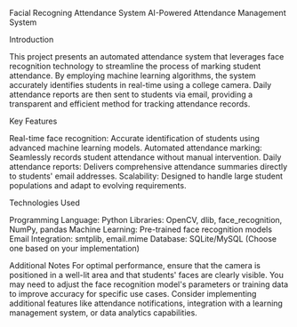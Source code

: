 
Facial Recogning Attendance System
AI-Powered Attendance Management System

Introduction

This project presents an automated attendance system that leverages face recognition technology to streamline the process of marking student attendance. By employing machine learning algorithms, the system accurately identifies students in real-time using a college camera. Daily attendance reports are then sent to students via email, providing a transparent and efficient method for tracking attendance records.



Key Features

Real-time face recognition: Accurate identification of students using advanced machine learning models.
Automated attendance marking: Seamlessly records student attendance without manual intervention.
Daily attendance reports: Delivers comprehensive attendance summaries directly to students' email addresses.
Scalability: Designed to handle large student populations and adapt to evolving requirements.


Technologies Used

Programming Language: Python
Libraries: OpenCV, dlib, face_recognition, NumPy, pandas
Machine Learning: Pre-trained face recognition models
Email Integration: smtplib, email.mime
Database: SQLite/MySQL (Choose one based on your implementation)

Additional Notes
For optimal performance, ensure that the camera is positioned in a well-lit area and that students' faces are clearly visible.
You may need to adjust the face recognition model's parameters or training data to improve accuracy for specific use cases.
Consider implementing additional features like attendance notifications, integration with a learning management system, or data analytics capabilities.

